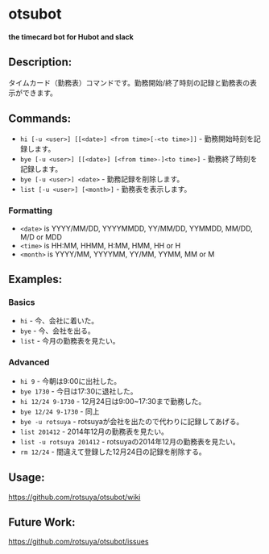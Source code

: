# otsubot

#### the timecard bot for Hubot and slack

## Description:

タイムカード（勤務表）コマンドです。勤務開始/終了時刻の記録と勤務表の表示ができます。

## Commands:

* `hi [-u <user>] [[<date>] <from time>[-<to time>]]` - 勤務開始時刻を記録します。
* `bye [-u <user>] [[<date>] [<from time>-]<to time>]` - 勤務終了時刻を記録します。
* `bye [-u <user>] <date>` - 勤務記録を削除します。
* `list [-u <user>] [<month>]` - 勤務表を表示します。

### Formatting

* `<date>` is YYYY/MM/DD, YYYYMMDD, YY/MM/DD, YYMMDD, MM/DD, M/D or MDD
* `<time>` is HH:MM, HHMM, H:MM, HMM, HH or H
* `<month>` is YYYY/MM, YYYYMM, YY/MM, YYMM, MM or M

## Examples:

### Basics

* `hi` - 今、会社に着いた。
* `bye` - 今、会社を出る。
* `list` - 今月の勤務表を見たい。

### Advanced

* `hi 9` - 今朝は9:00に出社した。
* `bye 1730` - 今日は17:30に退社した。
* `hi 12/24 9-1730` - 12月24日は9:00~17:30まで勤務した。
* `bye 12/24 9-1730` - 同上
* `bye -u rotsuya` - rotsuyaが会社を出たので代わりに記録してあげる。
* `list 201412` - 2014年12月の勤務表を見たい。
* `list -u rotsuya 201412` - rotsuyaの2014年12月の勤務表を見たい。
* `rm 12/24` - 間違えて登録した12月24日の記録を削除する。

## Usage:

https://github.com/rotsuya/otsubot/wiki

## Future Work:

https://github.com/rotsuya/otsubot/issues
